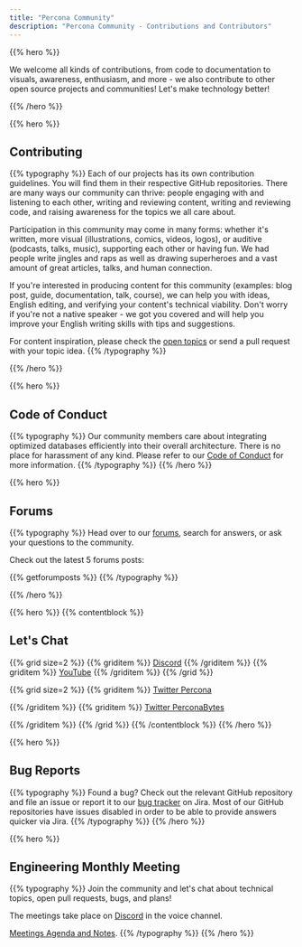 ```yaml
---
title: "Percona Community"
description: "Percona Community - Contributions and Contributors"
---
```


{{% hero %}}

We welcome all kinds of contributions, from code to documentation to visuals, awareness, enthusiasm, and more - we also contribute to other open source projects and communities! Let's make technology better!

{{% /hero %}}

{{% hero %}}

## Contributing

{{% typography %}}
Each of our projects has its own contribution guidelines. You will find them in their respective GitHub repositories. There are many ways our community can thrive: people engaging with and listening to each other, writing and reviewing content, writing and reviewing code, and raising awareness for the topics we all care about.

Participation in this community may come in many forms: whether it's written, more visual (illustrations, comics, videos, logos), or auditive (podcasts, talks, music), supporting each other or having fun. We had people write jingles and raps as well as drawing superheroes and a vast amount of great articles, talks, and human connection.

If you're interested in producing content for this community (examples: blog post, guide, documentation, talk, course), we can help you with ideas, English editing, and verifying your content's technical viability. Don't worry if you're not a native speaker - we got you covered and will help you improve your English writing skills with tips and suggestions.

For content inspiration, please check the [open topics](topics) or send a pull request with your topic idea.
{{% /typography %}}

{{% /hero %}}

{{% hero %}}

## Code of Conduct
{{% typography %}}
Our community members care about integrating optimized databases efficiently into their overall architecture. There is no place for harassment of any kind. Please refer to our [Code of Conduct](/contribute/coc) for more information.
{{% /typography %}}
{{% /hero %}}

{{% hero %}}

## Forums

{{% typography %}}
Head over to our [forums](https://forums.percona.com/), search for answers, or ask your questions to the community.

Check out the latest 5 forums posts:

{{% getforumposts %}}
{{% /typography %}}

{{% /hero %}}

{{% hero %}}
{{% contentblock %}}

## Let's Chat

{{% grid size=2 %}}
{{% griditem %}}
[Discord](http://per.co.na/discord)
{{% /griditem %}}
{{% griditem %}}
[YouTube](https://www.youtube.com/user/PerconaMySQL)
{{% /griditem %}}
{{% /grid %}}

{{% grid size=2 %}}
{{% griditem %}}
[Twitter Percona](https://twitter.com/percona)

{{% /griditem %}}
{{% griditem %}}
[Twitter PerconaBytes](https://twitter.com/perconabytes)

{{% /griditem %}}
{{% /grid %}}
{{% /contentblock %}}
{{% /hero %}}

{{% hero %}}

## Bug Reports
{{% typography %}}
Found a bug? Check out the relevant GitHub repository and file an issue or report it to our [bug tracker](https://jira.percona.com) on Jira. Most of our GitHub repositories have issues disabled in order to be able to provide answers quicker via Jira.
{{% /typography %}}
{{% /hero %}}

{{% hero %}}

## Engineering Monthly Meeting
{{% typography %}}
Join the community and let's chat about technical topics, open pull requests, bugs, and plans!

The meetings take place on [Discord](http://per.co.na/discord) in the voice channel.

[Meetings Agenda and Notes](/emm/).
{{% /typography %}}
{{% /hero %}}